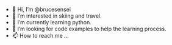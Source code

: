- 👋 Hi, I’m @brucesensei
- 👀 I’m interested in skiing and travel.
- 🌱 I’m currently learning python.
- 💞️ I’m looking for code examples to help the learning process.
- 📫 How to reach me ...

<!---
brucesensei/brucesensei is a ✨ special ✨ repository because its `README.md` (this file) appears on your GitHub profile.
You can click the Preview link to take a look at your changes.
--->
